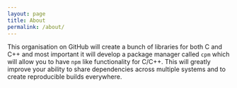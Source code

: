 ```yaml
---
layout: page
title: About
permalink: /about/
---
```


This organisation on GitHub will create a bunch of libraries for both C and C++
and most important it will develop a package manager called `cpm` which will allow
you to have `npm` like functionality for C/C++. This will greatly improve
your ability to share dependencies across multiple systems and to create
reproducible builds everywhere.
